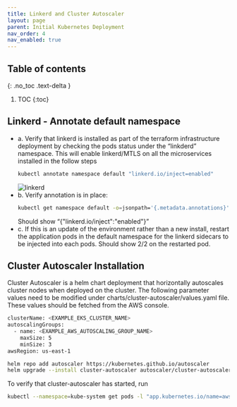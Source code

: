 ```yaml
---
title: Linkerd and Cluster Autoscaler
layout: page
parent: Initial Kubernetes Deployment
nav_order: 4
nav_enabled: true
---
```


## Table of contents
{: .no_toc .text-delta }

1. TOC
{:toc}

## Linkerd - Annotate default namespace
- a. Verify that linkerd is installed as part of the terraform infrastructure deployment by checking the pods status under the “linkderd” namespace. This will enable linkerd/MTLS on all the microservices installed in the follow steps
  ```bash
  kubectl annotate namespace default "linkerd.io/inject=enabled"
  ```
  ![linkerd](/NEDSS-SystemAdminGuide/docs/4_initial_kubernetes_deployment/images/3_linkerd.png)
- b. Verify annotation is in place:
  ```bash
  kubectl get namespace default -o=jsonpath='{.metadata.annotations}'
  ```
  Should show “{"linkerd.io/inject":"enabled"}”
- c. If this is an update of the environment rather than a new install, restart the application pods in the default namespace for the linkerd sidecars to be injected into each pods. Should show 2/2 on the restarted pod.

## Cluster Autoscaler Installation
Cluster Autoscaler is a helm chart deployment that horizontally autoscales cluster nodes when deployed on the cluster. The following parameter values need to be modified under charts/cluster-autoscaler/values.yaml file. These values should be fetched from the AWS console.
```bash
clusterName: <EXAMPLE_EKS_CLUSTER_NAME>
autoscalingGroups:
  - name: <EXAMPLE_AWS_AUTOSCALING_GROUP_NAME>
    maxSize: 5
    minSize: 3
awsRegion: us-east-1

helm repo add autoscaler https://kubernetes.github.io/autoscaler
helm upgrade --install cluster-autoscaler autoscaler/cluster-autoscaler -f ./cluster-autoscaler/values.yaml --namespace kube-system
```
To verify that cluster-autoscaler has started, run
```bash
kubectl --namespace=kube-system get pods -l "app.kubernetes.io/name=aws-cluster-autoscaler,app.kubernetes.io/instance=cluster-autoscaler"
```
